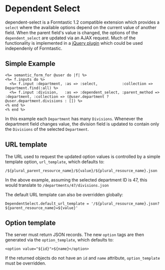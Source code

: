 # Dependent Select #

dependent-select is a Formtastic 1.2 compatible extension which provides a `select` where the available options depend on the current value of another field.  When the parent field's value is changed, the options of the `dependent_select` are updated via an AJAX request.  Much of the functionality is implemented in a [jQuery plugin](https://github.com/topsail/dependent-select/blob/master/lib/assets/javascripts/dependent-select.js) which could be used independenly of Formtastic.

## Simple Example ##

    <%= semantic_form_for @user do |f| %>
    <%= f.inputs do %>
      <%= f.input :department, :as => :select,           :collection => Department.find(:all) %>
      <%= f.input :division,   :as => :dependent_select, :parent_method => :department, :collection => (@user.department ? @user.department.divisions : []) %>
    <% end %>
    <% end %>

In this example each `Department` has many `Divisions`.  Whenever the department field changes value, the division field is updated to contain only the `Divisions` of the selected `Department`.

## URL template ##

The URL used to request the updated option values is controlled by a simple template option, `url_template`, which defaults to:

    /${plural_parent_resource_name}/${value}/${plural_resource_name}.json

In the above example, assuming the selected department ID is 47, this would translate to `/departments/47/divisions.json`

The default URL template can also be overridden globally:

    DependentSelect.default_url_template = '/${plural_resource_name}.json?${parent_resource_name}=${value}'

## Option template ##

The server must return JSON records.  The new `option` tags are then generated via the `option_template`, which defaults to:

    <option value="${id}">${name}</option>

If the returned objects do not have an `id` and `name` attribute, `option_template` must be overridden.



